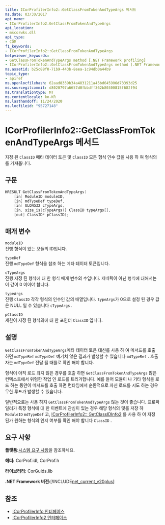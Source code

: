 ```yaml
---
title: ICorProfilerInfo2::GetClassFromTokenAndTypeArgs 메서드
ms.date: 03/30/2017
api_name:
- ICorProfilerInfo2.GetClassFromTokenAndTypeArgs
api_location:
- mscorwks.dll
api_type:
- COM
f1_keywords:
- ICorProfilerInfo2::GetClassFromTokenAndTypeArgs
helpviewer_keywords:
- GetClassFromTokenAndTypeArgs method [.NET Framework profiling]
- ICorProfilerInfo2::GetClassFromTokenAndTypeArgs method [.NET Framework profiling]
ms.assetid: b25c88f0-71b9-443b-8eea-1c94db0a44b9
topic_type:
- apiref
ms.openlocfilehash: 62aad8339b34a4831211a45bd645906d73393d25
ms.sourcegitcommit: d8020797a6657d0fbbdff362b80300815f682f94
ms.translationtype: MT
ms.contentlocale: ko-KR
ms.lasthandoff: 11/24/2020
ms.locfileid: "95727148"
---
```

# <a name="icorprofilerinfo2getclassfromtokenandtypeargs-method"></a>ICorProfilerInfo2::GetClassFromTokenAndTypeArgs 메서드

지정 된 `ClassID` 메타 데이터 토큰 및 `ClassID` 모든 형식 인수 값을 사용 하 여 형식의를 가져옵니다.  
  
## <a name="syntax"></a>구문  
  
```cpp  
HRESULT GetClassFromTokenAndTypeArgs(  
    [in] ModuleID moduleID,  
    [in] mdTypeDef typeDef,  
    [in] ULONG32 cTypeArgs,  
    [in, size_is(cTypeArgs)] ClassID typeArgs[],  
    [out] ClassID* pClassID);  
```  
  
## <a name="parameters"></a>매개 변수  

 `moduleID`  
 진행 형식이 있는 모듈의 ID입니다.  
  
 `typeDef`  
 진행 `mdTypeDef` 형식을 참조 하는 메타 데이터 토큰입니다.  
  
 `cTypeArgs`  
 진행 지정 된 형식에 대 한 형식 매개 변수의 수입니다. 제네릭이 아닌 형식에 대해서는이 값이 0 이어야 합니다.  
  
 `typeArgs`  
 진행 `ClassID` 각각 형식의 인수인 값의 배열입니다. `typeArgs`가 0으로 설정 된 경우 값은 NULL 일 수 있습니다 `cTypeArgs` .  
  
 `pClassID`  
 제한이 지정 된 형식의에 대 한 포인터 `ClassID` 입니다.  
  
## <a name="remarks"></a>설명  

 `GetClassFromTokenAndTypeArgs`메타 데이터 토큰 대신를 사용 하 여 메서드를 호출 하면 `mdTypeRef` `mdTypeDef` 예기치 않은 결과가 발생할 수 있습니다 `mdTypeRef` . 호출자는 `mdTypeDef` 전달 될 때를로 확인 해야 합니다.  
  
 형식이 아직 로드 되지 않은 경우를 호출 하면 `GetClassFromTokenAndTypeArgs` 많은 컨텍스트에서 위험한 작업 인 로드를 트리거합니다. 예를 들어 모듈이 나 기타 형식을 로드 하는 동안이 메서드를 호출 하면 런타임에서 순환적으로 자신 로드를 시도 하는 경우 무한 루프가 발생할 수 있습니다.  
  
 일반적으로는 사용 하지 `GetClassFromTokenAndTypeArgs` 않는 것이 좋습니다. 프로파일러가 특정 형식에 대 한 이벤트에 관심이 있는 경우 해당 형식의 및를 저장 하 `ModuleID` `mdTypeDef` 고, [ICorProfilerInfo2:: GetClassIDInfo2](icorprofilerinfo2-getclassidinfo2-method.md) 를 사용 하 여 지정 된가 원하는 형식의 인지 여부를 확인 해야 합니다 `ClassID` .  
  
## <a name="requirements"></a>요구 사항  

 **플랫폼:**[시스템 요구 사항](../../get-started/system-requirements.md)을 참조하세요.  
  
 **헤더:** CorProf.idl, CorProf.h  
  
 **라이브러리:** CorGuids.lib  
  
 **.NET Framework 버전:**[!INCLUDE[net_current_v20plus](../../../../includes/net-current-v20plus-md.md)]  
  
## <a name="see-also"></a>참조

- [ICorProfilerInfo 인터페이스](icorprofilerinfo-interface.md)
- [ICorProfilerInfo2 인터페이스](icorprofilerinfo2-interface.md)
